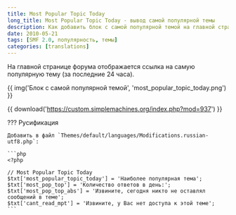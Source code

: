 ```yaml
---
title: Most Popular Topic Today
long_title: Most Popular Topic Today - вывод самой популярной темы
description: Как добавить блок с самой популярной темой на главной странице форума?
date: 2010-05-21
tags: [SMF 2.0, популярность, темы]
categories: [translations]
---
```


На главной странице форума отображается ссылка на самую популярную тему (за последние 24 часа).

<!-- more -->

{{ img('Блок с самой популярной темой', 'most_popular_topic_today.png') }}

{{ download('https://custom.simplemachines.org/index.php?mod=937') }}

??? Русификация

    Добавить в файл `Themes/default/languages/Modifications.russian-utf8.php`:

    ```php
    <?php

    // Most Popular Topic Today
    $txt['most_popular_topic_today'] = 'Наиболее популярная тема';
    $txt['most_pop_top'] = 'Количество ответов в день:';
    $txt['most_pop_top_abs'] = 'Извините, сегодня никто не оставлял сообщений в теме';
    $txt['cant_read_mpt'] = 'Извините, у Вас нет доступа к этой теме';
    ```